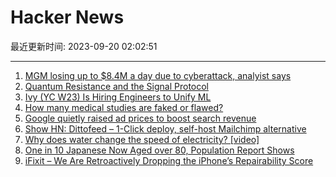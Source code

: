 # Hacker News

最近更新时间: 2023-09-20 02:02:51

--- 
1. [MGM losing up to $8.4M a day due to cyberattack, analyist says](https://www.reviewjournal.com/business/casinos-gaming/analyst-mgm-losing-4-2m-8-4m-a-day-because-of-cyberattack-2906379/) 
2. [Quantum Resistance and the Signal Protocol](https://signal.org/blog/pqxdh/) 
3. [Ivy (YC W23) Is Hiring Engineers to Unify ML](https://www.ycombinator.com/companies/ivy/jobs) 
4. [How many medical studies are faked or flawed?](https://web.archive.org/web/20230718112821/https://www.nature.com/articles/d41586-023-02299-w) 
5. [Google quietly raised ad prices to boost search revenue](https://www.theverge.com/2023/9/19/23880275/google-search-ads-competition-auction-prices-doj-trial-antitrust) 
6. [Show HN: Dittofeed – 1-Click deploy, self-host Mailchimp alternative](https://github.com/dittofeed/dittofeed) 
7. [Why does water change the speed of electricity? [video]](https://www.youtube.com/watch?v=rQIg5XeIgQ0) 
8. [One in 10 Japanese Now Aged over 80, Population Report Shows](https://www.bloomberg.com/news/articles/2023-09-18/one-in-10-japanese-aged-over-80-population-report-shows-on-respect-for-aged-day) 
9. [iFixit – We Are Retroactively Dropping the iPhone’s Repairability Score](https://www.ifixit.com/News/82493/we-are-retroactively-dropping-the-iphones-repairability-score-en) 
